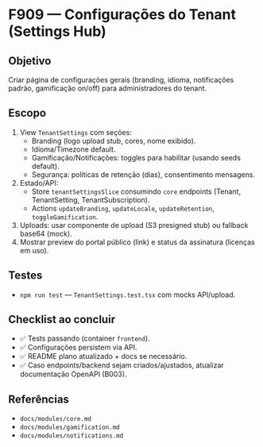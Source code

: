 # F909 — Configurações do Tenant (Settings Hub)

## Objetivo
Criar página de configurações gerais (branding, idioma, notificações padrão, gamificação on/off) para administradores do tenant.

## Escopo
1. View `TenantSettings` com seções:
   - Branding (logo upload stub, cores, nome exibido).
   - Idioma/Timezone default.
   - Gamificação/Notificações: toggles para habilitar (usando seeds default).
   - Segurança: políticas de retenção (dias), consentimento mensagens.
2. Estado/API:
   - Store `tenantSettingsSlice` consumindo `core` endpoints (Tenant, TenantSetting, TenantSubscription).
   - Actions `updateBranding`, `updateLocale`, `updateRetention`, `toggleGamification`.
3. Uploads: usar componente de upload (S3 presigned stub) ou fallback base64 (mock).
4. Mostrar preview do portal público (link) e status da assinatura (licenças em uso).

## Testes
- `npm run test` — `TenantSettings.test.tsx` com mocks API/upload.

## Checklist ao concluir
- ✅ Tests passando (container `frontend`).
- ✅ Configurações persistem via API.
- ✅ README plano atualizado + docs se necessário.
- ✅ Caso endpoints/backend sejam criados/ajustados, atualizar documentação OpenAPI (B003).

## Referências
- `docs/modules/core.md`
- `docs/modules/gamification.md`
- `docs/modules/notifications.md`
